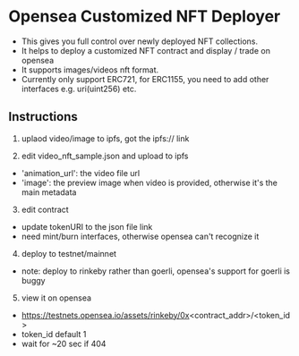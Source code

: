 # Opensea Customized NFT Deployer

- This gives you full control over newly deployed NFT collections.
- It helps to deploy a customized NFT contract and display / trade on opensea
- It supports images/videos nft format.
- Currently only support ERC721, for ERC1155, you need to add other interfaces e.g. uri(uint256) etc.

## Instructions
1. uplaod video/image to ipfs, got the ipfs:// link

2. edit video_nft_sample.json and upload to ipfs
- 'animation_url': the video file url
- 'image': the preview image when video is provided, otherwise it's the main metadata

3. edit contract
- update tokenURI to the json file link
- need mint/burn interfaces, otherwise opensea can't recognize it

4. deploy to testnet/mainnet
- note: deploy to rinkeby rather than goerli, opensea's support for goerli is buggy

5. view it on opensea
- https://testnets.opensea.io/assets/rinkeby/0x<contract_addr>/<token_id>
- token_id default 1
- wait for ~20 sec if 404
